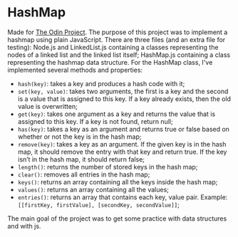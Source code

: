 # HashMap
Made for [The Odin Project](https://www.theodinproject.com/lessons/javascript-hashmap). The purpose of this project was to implement a hashmap using plain JavaScript. There are three files (and an extra file for testing): Node.js and LinkedList.js containing a classes representing the nodes of a linked list and the linked list itself; HashMap.js containing a class representing the hashmap data structure. For the HashMap class, I've implemented several methods and properties:
- `hash(key)`: takes a key and produces a hash code with it;
- `set(key, value)`: takes two arguments, the first is a key and the second is a value that is assigned to this key. If a key already exists, then the old value is overwritten;
- `get(key)`: takes one argument as a key and returns the value that is assigned to this key. If a key is not found, return null;
- `has(key)`: takes a key as an argument and returns true or false based on whether or not the key is in the hash map;
- `remove(key)`: takes a key as an argument. If the given key is in the hash map, it should remove the entry with that key and return true. If the key isn’t in the hash map, it should return false;
- `length()`: returns the number of stored keys in the hash map;
- `clear()`: removes all entries in the hash map;
- `keys()`: returns an array containing all the keys inside the hash map;
- `values()`: returns an array containing all the values;
- `entries()`: returns an array that contains each key, value pair. Example: `[[firstKey, firstValue], [secondKey, secondValue]]`;

The main goal of the project was to get some practice with data structures and with js.